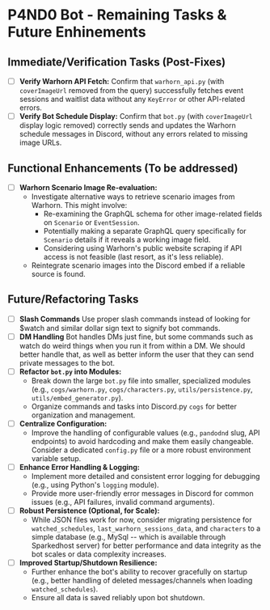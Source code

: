# P4ND0 Bot - Remaining Tasks & Future Enhinements

## Immediate/Verification Tasks (Post-Fixes)
  - [ ] **Verify Warhorn API Fetch:** Confirm that `warhorn_api.py` (with `coverImageUrl` removed from the query) successfully fetches event sessions and waitlist data without any `KeyError` or other API-related errors.
  - [ ] **Verify Bot Schedule Display:** Confirm that `bot.py` (with `coverImageUrl` display logic removed) correctly sends and updates the Warhorn schedule messages in Discord, without any errors related to missing image URLs.

## Functional Enhancements (To be addressed)
  - [ ] **Warhorn Scenario Image Re-evaluation:**
    * Investigate alternative ways to retrieve scenario images from Warhorn. This might involve:
        * Re-examining the GraphQL schema for other image-related fields on `Scenario` or `EventSession`.
        * Potentially making a separate GraphQL query specifically for `Scenario` details if it reveals a working image field.
        * Considering using Warhorn's public website scraping if API access is not feasible (last resort, as it's less reliable).
    * Reintegrate scenario images into the Discord embed if a reliable source is found.

## Future/Refactoring Tasks
- [ ] **Slash Commands** Use proper slash commands instead of looking for $watch and
                         similar dollar sign text to signify bot commands.
- [ ] **DM Handling**    Bot handles DMs just fine, but some commands such as watch do
                         weird things when you run it from within a DM. We should better handle that, as well as better inform the user that they can send private messages to the bot.
- [ ] **Refactor `bot.py` into Modules:**
    * Break down the large `bot.py` file into smaller, specialized modules (e.g., `cogs/warhorn.py`, `cogs/characters.py`, `utils/persistence.py`, `utils/embed_generator.py`).
    * Organize commands and tasks into Discord.py `cogs` for better organization and management.
- [ ] **Centralize Configuration:**
    * Improve the handling of configurable values (e.g., `pandodnd` slug, API endpoints) to avoid hardcoding and make them easily changeable. Consider a dedicated `config.py` file or a more robust environment variable setup.
- [ ] **Enhance Error Handling & Logging:**
    * Implement more detailed and consistent error logging for debugging (e.g., using Python's `logging` module).
    * Provide more user-friendly error messages in Discord for common issues (e.g., API failures, invalid command arguments).
- [ ] **Robust Persistence (Optional, for Scale):**
    * While JSON files work for now, consider migrating persistence for `watched_schedules`, `last_warhorn_sessions_data`, and `characters` to a simple database (e.g., MySql -- which is available through Sparkedhost server) for better performance and data integrity as the bot scales or data complexity increases.
- [ ] **Improved Startup/Shutdown Resilience:**
    * Further enhance the bot's ability to recover gracefully on startup (e.g., better handling of deleted messages/channels when loading `watched_schedules`).
    * Ensure all data is saved reliably upon bot shutdown.

